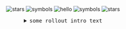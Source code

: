 <p align="center">
  <img src="https://media.giphy.com/media/VeC91e5rNwYWzPdMD3/giphy.gif" alt="stars">
  <img src="https://media.giphy.com/media/KcePHlH8aT5vE519xe/giphy.gif" alt="symbols">
  <img src="https://media.giphy.com/media/hWMKTFVdIuzyPF7QrO/giphy.gif" alt="hello">
  <img src="https://media.giphy.com/media/KcePHlH8aT5vE519xe/giphy.gif" alt="symbols">
  <img src="https://media.giphy.com/media/VeC91e5rNwYWzPdMD3/giphy.gif" alt="stars">
</p>

<details>
  <summary align="center"><samp>some rollout intro text</samp></summary>
  <hr>
  <img src="https://media.giphy.com/media/YqKtkucWXPviyAUzFT/giphy.gif" alt="Skull" align="left" valign="middle"> Hi, i’m <strong>CR0W</strong>. I'm still a student. <code>Coding</code> and <code>learning</code> is my passion.
  <hr>
  <p align="center">
    Have a nice day.<br>
    <a href="https://twitter.com/intent/tweet?text=@lvcastrelec%20Heyo,%20I%20come%20from%20github%21%21%20"><kbd>hit me up on twitter</kbd></a> <a href="https://www.instagram.com/lvcastrelec/"><kbd>stalk me on ig</kbd></a>
   </p>
</details>
